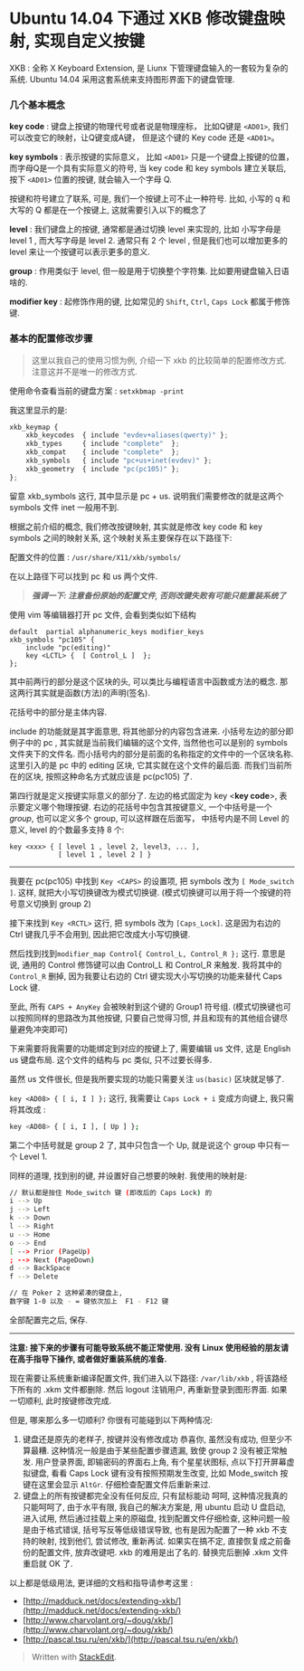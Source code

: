 Ubuntu 14.04 下通过 XKB 修改键盘映射, 实现自定义按键
============================


XKB :  全称 X Keyboard Extension, 是 Liunx 下管理键盘输入的一套较为复杂的系统.
Ubuntu 14.04 采用这套系统来支持图形界面下的键盘管理.

### 几个基本概念
**key code** : 键盘上按键的物理代号或者说是物理座标， 比如Q键是 `<AD01>`, 我们可以改变它的映射，让Q键变成A键， 但是这个键的 Key code 还是 `<AD01>`。

**key symbols** : 表示按键的实际意义， 比如 `<AD01>` 只是一个键盘上按键的位置， 而字母Q是一个具有实际意义的符号, 当 key code 和 key symbols 建立关联后, 按下 `<AD01>` 位置的按键, 就会输入一个字母 Q.

按键和符号建立了联系, 可是, 我们一个按键上可不止一种符号.  比如, 小写的 q 和 大写的 Q 都是在一个按键上, 这就需要引入以下的概念了

**level** : 我们键盘上的按键, 通常都是通过切换 level 来实现的, 比如 小写字母是 level 1 , 而大写字母是 level 2. 通常只有 2 个 level , 但是我们也可以增加更多的 level 来让一个按键可以表示更多的意义. 

**group** :  作用类似于 level, 但一般是用于切换整个字符集. 比如要用键盘输入日语啥的.

**modifier key** :  起修饰作用的键, 比如常见的 `Shift`,  `Ctrl`, `Caps Lock` 都属于修饰键.


### 基本的配置修改步骤

> 这里以我自己的使用习惯为例, 介绍一下 xkb 的比较简单的配置修改方式. 注意这并不是唯一的修改方式.
 
使用命令查看当前的键盘方案 : `setxkbmap -print` 

我这里显示的是:
```js
xkb_keymap {
	xkb_keycodes  { include "evdev+aliases(qwerty)"	};
	xkb_types     { include "complete"	};
	xkb_compat    { include "complete"	};
	xkb_symbols   { include "pc+us+inet(evdev)"	};
	xkb_geometry  { include "pc(pc105)"	};
};
```

留意 xkb_symbols 这行, 其中显示是  pc + us. 说明我们需要修改的就是这两个 symbols 文件 inet 一般用不到.

根据之前介绍的概念, 我们修改按键映射, 其实就是修改 key code 和 key symbols 之间的映射关系, 这个映射关系主要保存在以下路径下:

配置文件的位置 :  `/usr/share/X11/xkb/symbols/`

在以上路径下可以找到 pc 和 us 两个文件.  

> **_强调一下: 注意备份原始的配置文件, 否则改键失败有可能只能重装系统了_**

使用 vim 等编辑器打开 pc 文件, 会看到类似如下结构

```
default  partial alphanumeric_keys modifier_keys
xkb_symbols "pc105" {
	include "pc(editing)"
	key <LCTL> {  [ Control_L ]  };
};
```

其中前两行的部分是这个区块的头, 可以类比与编程语言中函数或方法的概念. 那这两行其实就是函数(方法)的声明(签名). 

花括号中的部分是主体内容. 

include 的功能就是其字面意思, 将其他部分的内容包含进来. 小括号左边的部分即例子中的 pc , 其实就是当前我们编辑的这个文件, 当然他也可以是别的 symbols 文件夹下的文件名. 而小括号内的部分是前面的名称指定的文件中的一个区块名称. 这里引入的是 pc 中的 editing 区块, 它其实就在这个文件的最后面.  而我们当前所在的区块, 按照这种命名方式就应该是  pc(pc105) 了.

第四行就是定义按键实际意义的部分了. 左边的格式固定为  key <**key code**>, 表示要定义哪个物理按键. 右边的花括号中包含其按键意义, 一个中括号是一个 *group*, 也可以定义多个 group, 可以这样跟在后面写， 中括号内是不同 Level 的意义, level 的个数最多支持 8 个: 
```
key <xxx> { [ level 1 , level 2, level3, ... ], 
			[ level 1 , level 2 ] }
```

---------------------------------------------------

我要在 pc(pc105) 中找到  `Key <CAPS>` 的设置项,  把 symbols 改为 ` [ Mode_switch ] `. 这样, 就把大小写切换键改为模式切换键. (模式切换键可以用于将一个按键的符号意义切换到 group 2)

接下来找到 `Key <RCTL>` 这行, 把 symbols 改为 `[Caps_Lock]`. 这是因为右边的 Ctrl 键我几乎不会用到, 因此把它改成大小写切换键.

然后找到找到`modifier_map Control{ Control_L, Control_R };` 这行. 意思是说, 通用的 Control 修饰键可以由 Control_L 和 Control_R 来触发. 我将其中的 `Control_R` 删掉, 因为我要让右边的 Ctrl 键实现大小写切换的功能来替代 Caps Lock 键.

至此, 所有 `CAPS + AnyKey` 会被映射到这个键的 Group1 符号组. (模式切换键也可以按照同样的思路改为其他按键, 只要自己觉得习惯, 并且和现有的其他组合键尽量避免冲突即可)

下来需要将我需要的功能绑定到对应的按键上了,  需要编辑 us 文件, 这是 English us 键盘布局. 这个文件的结构与 pc 类似, 只不过要长得多.

虽然 us 文件很长, 但是我所要实现的功能只需要关注 `us(basic)` 区块就足够了.

`key <AD08> { [ i, I ] };` 这行, 我需要让 `Caps Lock + i` 变成方向键上, 我只需将其改成 :

```bash
key <AD08> { [ i, I ], [ Up ] }; 
```

第二个中括号就是 group 2 了, 其中只包含一个 Up, 就是说这个 group 中只有一个 Level 1. 

同样的道理, 找到别的键, 并设置好自己想要的映射.
我使用的映射是:
```bash
// 默认都是按住 Mode_switch 键 (即改后的 Caps Lock) 的
i --> Up
j --> Left
k --> Down
l --> Right
u --> Home
o --> End
[ --> Prior (PageUp)
; --> Next (PageDown)
d --> BackSpace
f --> Delete

// 在 Poker 2 这种紧凑的键盘上, 
数字键 1-0 以及 - = 键依次加上  F1 - F12 键

```

全部配置完之后, 保存.

---------------------------------------

**注意: 接下来的步骤有可能导致系统不能正常使用. 没有 Linux 使用经验的朋友请在高手指导下操作, 或者做好重装系统的准备.**

现在需要让系统重新编译配置文件, 我们进入以下路径: 
 `/var/lib/xkb` ,
将该路经下所有的 .xkm 文件都删除.
然后 logout 注销用户, 再重新登录到图形界面. 如果一切顺利, 此时按键修改完成.

但是, 哪来那么多一切顺利? 你很有可能碰到以下两种情况:

1. 键盘还是原先的老样子, 按键并没有修改成功
	恭喜你, 虽然没有成功, 但至少不算最糟. 这种情况一般是由于某些配置步骤遗漏, 致使 group 2 没有被正常触发. 用户登录界面, 即输密码的界面右上角, 有个星星状图标, 点以下打开屏幕虚拟键盘, 看看 Caps Lock 键有没有按照预期发生改变, 比如 Mode_switch 按键在这里会显示 `AltGr`. 仔细检查配置文件后重新来过.
2. 键盘上的所有按键都完全没有任何反应, 只有鼠标能动
	呵呵, 这种情况我真的只能呵呵了, 由于水平有限, 我自己的解决方案是, 用 ubuntu 启动 U 盘启动, 进入试用, 然后通过挂载上来的原磁盘, 找到配置文件仔细检查, 这种问题一般是由于格式错误, 括号写反等低级错误导致, 也有是因为配置了一种 xkb 不支持的映射, 找到他们, 尝试修改, 重新再试.
	如果实在搞不定, 直接恢复成之前备份的配置文件, 放弃改键吧. xkb 的难用是出了名的. 替换完后删掉 .xkm 文件重启就 OK 了.

以上都是低级用法, 更详细的文档和指导请参考这里 : 

* [http://madduck.net/docs/extending-xkb/](http://madduck.net/docs/extending-xkb/)
* [http://www.charvolant.org/~doug/xkb/](http://www.charvolant.org/~doug/xkb/)
* [http://pascal.tsu.ru/en/xkb/](http://pascal.tsu.ru/en/xkb/)


> Written with [StackEdit](https://stackedit.io/).